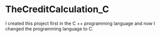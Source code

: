 # TheCreditCalculation_C

I created this project first in the C ++ programming language and now I changed the programming language to C.

